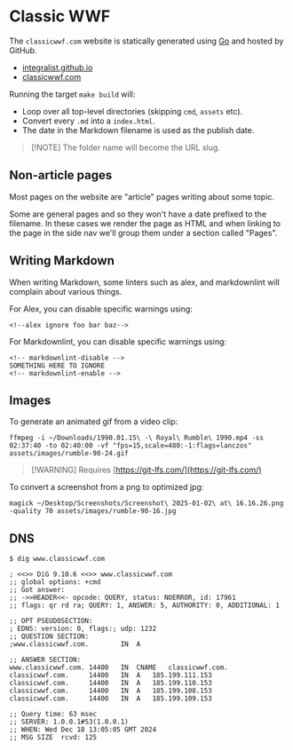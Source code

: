 # Classic WWF

The `classicwwf.com` website is statically generated using [Go][1] and
hosted by GitHub.

- [integralist.github.io][2]
- [classicwwf.com][3]

Running the target `make build` will:

- Loop over all top-level directories (skipping `cmd`, `assets` etc).
- Convert every `.md` into a `index.html`.
- The date in the Markdown filename is used as the publish date.

> \[!NOTE\]
> The folder name will become the URL slug.

## Non-article pages

Most pages on the website are "article" pages writing about some topic.

Some are general pages and so they won't have a date prefixed to the filename.
In these cases we render the page as HTML and when linking to the page in the
side nav we'll group them under a section called "Pages".

## Writing Markdown

When writing Markdown, some linters such as alex, and markdownlint will complain
about various things.

For Alex, you can disable specific warnings using:

```plain
<!--alex ignore foo bar baz-->
```

For Markdownlint, you can disable specific warnings using:

```plain
<!-- markdownlint-disable -->
SOMETHING HERE TO IGNORE
<!-- markdownlint-enable -->
```

## Images

To generate an animated gif from a video clip:

```shell
ffmpeg -i ~/Downloads/1990.01.15\ -\ Royal\ Rumble\ 1990.mp4 -ss 02:37:40 -to 02:40:00 -vf "fps=15,scale=480:-1:flags=lanczos" assets/images/rumble-90-24.gif
```

> \[!WARNING\]
> Requires [https://git-lfs.com/](https://git-lfs.com/)

To convert a screenshot from a png to optimized jpg:

```shell
magick ~/Desktop/Screenshots/Screenshot\ 2025-01-02\ at\ 16.16.26.png -quality 70 assets/images/rumble-90-16.jpg
```

## DNS

```shell
$ dig www.classicwwf.com

; <<>> DiG 9.10.6 <<>> www.classicwwf.com
;; global options: +cmd
;; Got answer:
;; ->>HEADER<<- opcode: QUERY, status: NOERROR, id: 17961
;; flags: qr rd ra; QUERY: 1, ANSWER: 5, AUTHORITY: 0, ADDITIONAL: 1

;; OPT PSEUDOSECTION:
; EDNS: version: 0, flags:; udp: 1232
;; QUESTION SECTION:
;www.classicwwf.com.		IN	A

;; ANSWER SECTION:
www.classicwwf.com.	14400	IN	CNAME	classicwwf.com.
classicwwf.com.		14400	IN	A	185.199.111.153
classicwwf.com.		14400	IN	A	185.199.110.153
classicwwf.com.		14400	IN	A	185.199.108.153
classicwwf.com.		14400	IN	A	185.199.109.153

;; Query time: 63 msec
;; SERVER: 1.0.0.1#53(1.0.0.1)
;; WHEN: Wed Dec 18 13:05:05 GMT 2024
;; MSG SIZE  rcvd: 125
```

[1]: https://go.dev/
[2]: https://integralist.github.io/
[3]: https://classicwwf.com/
